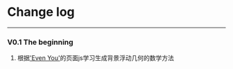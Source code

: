 # Change log

---
### V0.1 The beginning
1. 根据['Even You']('http://evanyou.me')的页面js学习生成背景浮动几何的数学方法
